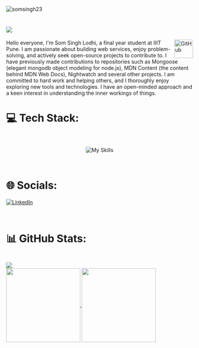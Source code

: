 
<p align="left"> <img src="https://komarev.com/ghpvc/?username=somsingh23&label=Profile%20views&color=0e75b6&style=flat" alt="somsingh23" /> </p>

#  <img src = "https://readme-typing-svg.herokuapp.com?font=Kalam&size=40&duration=2000&pause=380&color=02A8F7&center=true&vCenter=true&width=443&height=55&lines=Hi+%F0%9F%91%8B%2C+I'm+Som"/>
<img alt="GitHub" src="https://github.githubassets.com/images/mona-loading-dark.gif" width="50" height="50" align="right"  />
Hello everyone, I'm Som Singh Lodhi, a final year student at IIIT Pune. I am passionate about building web services, enjoy problem-solving, and actively seek open-source projects to contribute to. I have previously made contributions to repositories such as Mongoose (elegant mongodb object modeling for node.js), MDN Content (the content behind MDN Web Docs), Nightwatch and several other projects. I am committed to hard work and helping others, and I thoroughly enjoy exploring new tools and technologies. I have an open-minded approach and a keen interest in understanding the inner workings of things.

<br>

# 💻 Tech Stack:
<br>
<p align="center"><img src="https://skillicons.dev/icons?i=aws,docker,react,express,nodejs,js,yarn,npm,git,github,githubactions,linux,mongodb,mysql,html,css,c,cpp,py,nginx,redis,regex,v,vercel,vscode?theme=dark&perline=8" alt="My Skills" draggable="false" ></p>

<br>

# 🌐 Socials:
[![LinkedIn](https://img.shields.io/badge/LinkedIn-Connect-blue?style=for-the-badge&logo=linkedin)](https://www.linkedin.com/in/som-singh-lodhi-59b5b9226/)

<br>

# 📊 GitHub Stats:

<br>
<img src="https://github-contributor-stats.vercel.app/api?username=SomSingh23&limit=5&theme=highcontrast&combine_all_yearly_contributions=true&hide=B"/>
<br>
<a href="https://github.com/somsingh23">
  <img height=200 align="center" src="https://github-readme-stats.vercel.app/api?username=somsingh23&show_icons=true&rank_icon=github&theme=midnight-purple" />
</a>
<a href="https://github.com/somsingh23">
  <img height=200 align="center" src="https://github-readme-stats.vercel.app/api/top-langs/?username=somsingh23&theme=midnight-purple&hide=css&layout=donut" />
</a>

